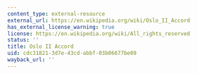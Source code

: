 ```yaml
---
content_type: external-resource
external_url: https://en.wikipedia.org/wiki/Oslo_II_Accord
has_external_license_warning: true
license: https://en.wikipedia.org/wiki/All_rights_reserved
status: ''
title: Oslo II Accord
uid: cdc31821-3d7e-43cd-abbf-03b06677be09
wayback_url: ''
---
```

